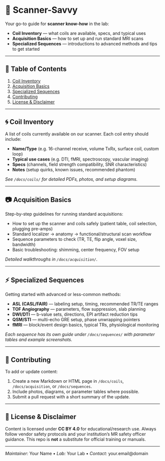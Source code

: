 <!-- README for ScannerSavvy -->

<h1 id="title">🔬 Scanner-Savvy</h1>

<p>
Your go-to guide for <strong>scanner know-how</strong> in the lab:
<ul>
  <li><strong>Coil Inventory</strong> — what coils are available, specs, and typical uses</li>
  <li><strong>Acquisition Basics</strong> — how to set up and run standard MRI scans</li>
  <li><strong>Specialized Sequences</strong> — introductions to advanced methods and tips to get started</li>
</ul>
</p>

<hr/>

<nav>
  <h2>📑 Table of Contents</h2>
  <ol>
    <li><a href="#coils">Coil Inventory</a></li>
    <li><a href="#acquisition">Acquisition Basics</a></li>
    <li><a href="#specialized">Specialized Sequences</a></li>
    <li><a href="#contributing">Contributing</a></li>
    <li><a href="#license">License & Disclaimer</a></li>
  </ol>
</nav>

<hr/>

<h2 id="coils">🌀 Coil Inventory</h2>
<p>
A list of coils currently available on our scanner. Each coil entry should include:
</p>
<ul>
  <li><strong>Name/Type</strong> (e.g. 16-channel receive, volume TxRx, surface coil, custom loop)</li>
  <li><strong>Typical use cases</strong> (e.g. DTI, fMRI, spectroscopy, vascular imaging)</li>
  <li><strong>Specs</strong> (channels, field strength compatibility, SNR characteristics)</li>
  <li><strong>Notes</strong> (setup quirks, known issues, recommended phantom)</li>
</ul>

<p><em>See <code>/docs/coils/</code> for detailed PDFs, photos, and setup diagrams.</em></p>

<hr/>

<h2 id="acquisition">📷 Acquisition Basics</h2>
<p>
Step-by-step guidelines for running standard acquisitions:
</p>
<ul>
  <li>How to set up the scanner and coils safely (patient table, coil selection, plugging pre-amps)</li>
  <li>Standard localizer → anatomy → functional/structural scan workflow</li>
  <li>Sequence parameters to check (TR, TE, flip angle, voxel size, bandwidth)</li>
  <li>Basic troubleshooting: shimming, center frequency, FOV setup</li>
</ul>

<p><em>Detailed walkthroughs in <code>/docs/acquisition/</code>.</em></p>

<hr/>

<h2 id="specialized">⚡ Specialized Sequences</h2>
<p>
Getting started with advanced or less-common methods:
</p>
<ul>
  <li><strong>ASL (CASL/FAIR)</strong> — labeling setup, timing, recommended TR/TE ranges</li>
  <li><strong>TOF Angiography</strong> — parameters, flow suppression, slab planning</li>
  <li><strong>DWI/DTI</strong> — b-value sets, directions, EPI artifact reduction tips</li>
  <li><strong>QSM/STI</strong> — multi-echo GRE setup, phase unwrapping pointers</li>
  <li><strong>fMRI</strong> — block/event design basics, typical TRs, physiological monitoring</li>
</ul>

<p><em>Each sequence has its own guide under <code>/docs/sequences/</code> with parameter tables and example screenshots.</em></p>

<hr/>

<h2 id="contributing">🤝 Contributing</h2>
<p>
To add or update content:
</p>
<ol>
  <li>Create a new Markdown or HTML page in <code>/docs/coils</code>, <code>/docs/acquisition</code>, or <code>/docs/sequences</code>.</li>
  <li>Include photos, diagrams, or parameter tables where possible.</li>
  <li>Submit a pull request with a short summary of the update.</li>
</ol>

<hr/>

<h2 id="license">📄 License & Disclaimer</h2>
<p>
Content is licensed under <strong>CC BY 4.0</strong> for educational/research use.  
Always follow vendor safety protocols and your institution’s MR safety officer guidance.  
This repo is <strong>not</strong> a substitute for official training or manuals.
</p>

<hr/>

<footer>
  <p><em>Maintainer:</em> Your Name • <em>Lab:</em> Your Lab • <em>Contact:</em> your.email@domain</p>
</footer>
